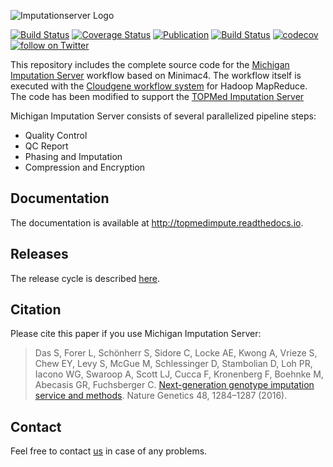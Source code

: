 ![Imputationserver Logo](logo.png)


[![Build Status](https://api.travis-ci.com/statgen/imputationserver.svg?branch=topmed-imputationserver)](https://travis-ci.com/statgen/imputationserver)
[![Coverage Status](https://coveralls.io/repos/github/genepi/imputationserver/badge.svg)](https://coveralls.io/github/genepi/imputationserver?branch=master)
[![Publication](https://img.shields.io/badge/Published-Nature%20Genetics-26af64.svg?colorB=26af64&style=popout)](https://www.nature.com/articles/ng.3656)
[![Build Status](https://travis-ci.org/genepi/imputationserver.svg?branch=master)](https://travis-ci.org/genepi/imputationserver)
[![codecov](https://codecov.io/gh/genepi/imputationserver/branch/master/graph/badge.svg)](https://codecov.io/gh/genepi/imputationserver)
 <a href="https://twitter.com/intent/follow?screen_name=umimpute"> <img src="https://img.shields.io/twitter/follow/umimpute.svg?style=social" alt="follow on Twitter"></a>

This repository includes the complete source code for the [Michigan Imputation Server](https://imputationserver.sph.umich.edu) workflow based on Minimac4.
The workflow itself is executed with the [Cloudgene workflow system](https://github.com/genepi/cloudgene) for Hadoop MapReduce. The code has been modified to support the [TOPMed Imputation Server](https://imputation.biodatacatalyst.nhlbi.nih.gov)

Michigan Imputation Server consists of several parallelized pipeline steps:

- Quality Control
- QC Report
- Phasing and Imputation
- Compression and Encryption

## Documentation
The documentation is available at http://topmedimpute.readthedocs.io.

## Releases
The release cycle is described [here](RELEASE.md).

## Citation
Please cite this paper if you use Michigan Imputation Server:

> Das S, Forer L, Schönherr S, Sidore C, Locke AE, Kwong A, Vrieze S, Chew EY, Levy S, McGue M, Schlessinger D, Stambolian D, Loh PR, Iacono WG, Swaroop A, Scott LJ, Cucca F, Kronenberg F, Boehnke M, Abecasis GR, Fuchsberger C. [Next-generation genotype imputation service and methods](https://www.ncbi.nlm.nih.gov/pubmed/27571263). Nature Genetics 48, 1284–1287 (2016).


## Contact

Feel free to contact [us](https://imputation.biodatacatalyst.nhlbi.nih.gov/index.html#!pages/contact) in case of any problems.
